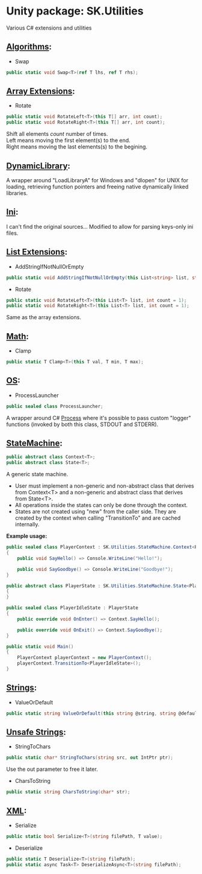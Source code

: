 # Unity package: SK.Utilities
Various C# extensions and utilities

## [Algorithms](Runtime/Algorithms/Algorithms.cs):
- Swap
```cs
public static void Swap<T>(ref T lhs, ref T rhs);
```

## [Array Extensions](Runtime/Array/ArrayExtensions.cs):
- Rotate
```cs
public static void RotateLeft<T>(this T[] arr, int count);
public static void RotateRight<T>(this T[] arr, int count);
```
Shift all elements _count_ number of times.</br>
Left means moving the first element(s) to the end.</br>
Right means moving the last elements(s) to the begining.

## [DynamicLibrary](Runtime/DynamicLibrary):
A wrapper around "LoadLibraryA" for Windows and "dlopen" for UNIX for loading, retrieving function pointers and freeing native dynamically linked libraries.

## [Ini](Runtime/Ini/IniFile.cs):
I can't find the original sources... Modified to allow for parsing keys-only ini files.

## [List Extensions](Runtime/List/ListExtensions.cs):
- AddStringIfNotNullOrEmpty
```cs
public static void AddStringIfNotNullOrEmpty(this List<string> list, string toAdd);
```
- Rotate
```cs
public static void RotateLeft<T>(this List<T> list, int count = 1);
public static void RotateRight<T>(this List<T> list, int count = 1);
```
Same as the array extensions.

## [Math](Runtime/Math/MathUtils.cs):
- Clamp
```cs
public static T Clamp<T>(this T val, T min, T max);
```

## [OS](Runtime/OS/OSUtils.cs):
- ProcessLauncher
```cs
public sealed class ProcessLauncher;
```
A wrapper around C# [Process](https://docs.microsoft.com/en-us/dotnet/api/system.diagnostics.process?view=netstandard-2.0) where it's possible to pass custom "logger" functions (invoked by both this class, STDOUT and STDERR).

## [StateMachine](Runtime/StateMachine):
```cs
public abstract class Context<T>;
public abstract class State<T>;
```
A generic state machine.</br>
- User must implement a non-generic and non-abstract class that derives from Context\<T> and a non-generic and abstract class that derives from State\<T>.
- All operations inside the states can only be done through the context.
- States are not created using "new" from the caller side. They are created by the context when calling "TransitionTo" and are cached internally.

**Example usage:**
```cs
public sealed class PlayerContext : SK.Utilities.StateMachine.Context<PlayerState>
{
    public void SayHello() => Console.WriteLine("Hello!");

    public void SayGoodbye() => Console.WriteLine("Goodbye!");
}

public abstract class PlayerState : SK.Utilities.StateMachine.State<PlayerContext, PlayerState>
{
}

public sealed class PlayerIdleState : PlayerState
{
    public override void OnEnter() => Context.SayHello();

    public override void OnExit() => Context.SayGoodbye();
}

public static void Main()
{
    PlayerContext playerContext = new PlayerContext();
    playerContext.TransitionTo<PlayerIdleState>();
}
```

## [Strings](Runtime/Strings/StringUtils.cs):
- ValueOrDefault
```cs
public static string ValueOrDefault(this string @string, string @default = null);
```

## [Unsafe Strings](Runtime/Strings/UnsafeStringUtils.cs):
- StringToChars
```cs
public static char* StringToChars(string src, out IntPtr ptr);
```
Use the out parameter to free it later.

- CharsToString
```cs
public static string CharsToString(char* str);
```

## [XML](Runtime/XML/XMLUtils.cs):
- Serialize
```cs
public static bool Serialize<T>(string filePath, T value);
```

- Deserialize
```cs
public static T Deserialize<T>(string filePath);
public static async Task<T> DeserializeAsync<T>(string filePath);
```
